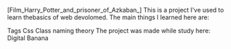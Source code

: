 [Film_Harry_Potter_and_prisoner_of_Azkaban_]
This is a project I've used to learn thebasics of web devolomed. The main things I learned here are:

Tags
Css
Class naming theory
The project was made while study here:
Digital Banana

